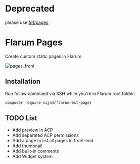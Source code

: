 # Deprecated

please use [fof/pages](https://github.com/FriendsOfFlarum/pages)

# Flarum Pages

Create custom static pages in Flarum.

![pages_front]

## Installation

Run follow command via SSH while you're in Flarum root folder:

```bash
composer require sijad/flarum-ext-pages
```

## TODO List

* Add preview in ACP
* Add separated ACP permissions
* Add a page to list all pages in front-end
* Add thumbnail
* Add built-in comments
* Add Widget system

[pages_front]: https://cloud.githubusercontent.com/assets/7693001/14614939/aa14d7dc-05b8-11e6-9c24-7492820bcd1d.png
